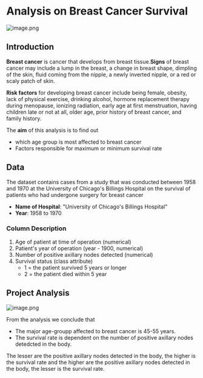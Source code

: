 # Analysis on Breast Cancer Survival
![image.png](https://github.com/RadhikaRadha/-MyProjects/blob/master/images/breast%20cancer.png)

## Introduction
__Breast cancer__ is cancer that develops from breast tissue.__Signs__ of breast cancer may include a lump in the breast, a change in breast shape, dimpling of the skin, fluid coming from the nipple, a newly inverted nipple, or a red or scaly patch of skin.

__Risk factors__ for developing breast cancer include being female, obesity, lack of physical exercise, drinking alcohol, hormone replacement therapy during menopause, ionizing radiation, early age at first menstruation, having children late or not at all, older age, prior history of breast cancer, and family history.

The __aim__ of this analysis is to find out 
- which age group is most affected to breast cancer
- Factors responsible for maximum or minimum survival rate

## Data
The dataset contains cases from a study that was conducted between 1958 and 1970 at the University of Chicago's Billings Hospital on the survival of patients who had undergone surgery for breast cancer

- __Name of Hospital__: "University of Chicago's Billings Hospital"
- __Year__: 1958  to 1970

### Column Description

1. Age of patient at time of operation (numerical) 
2. Patient's year of operation (year - 1900, numerical) 
3. Number of positive axillary nodes detected (numerical) 
4. Survival status (class attribute) 
    - 1 = the patient survived 5 years or longer 
    - 2 = the patient died within 5 year
    
## Project Analysis
![image.png](https://github.com/RadhikaRadha/-MyProjects/blob/master/images/download1.png)

From the analysis we conclude that 
- The major age-groupp affected to breast cancer is 45-55 years.
- The survival rate is dependent on the number of positive axillary nodes detedcted in the body.

The lesser are the positive axillary nodes detected  in the body, the higher is the survival rate and the higher are the positive axillary nodes detected  in the body, the lesser is the survival rate.



    
